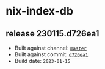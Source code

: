 # nix-index-db
## release 230115.d726ea1
- Built against channel: [`master`](https://github.com/nixos/nixpkgs/tree/master)
- Built against commit: [`d726ea1`](https://github.com/NixOS/nixpkgs/commit/d726ea1e12dec66801e498f94eae5d1fa8a0584a)
- Build date: `2023-01-15`
